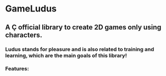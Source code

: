 # GameLudus
## A Ç official library to create 2D games only using characters.

### Ludus stands for pleasure and is also related to training and learning, which are the main goals of this library!

### Features:


